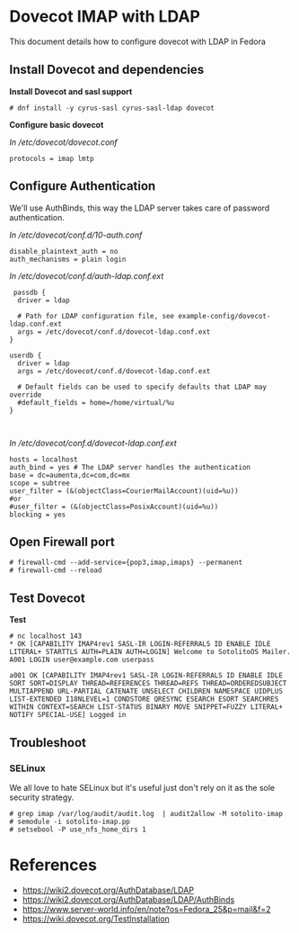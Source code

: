 # Dovecot IMAP with LDAP

This document details how to configure dovecot with LDAP in Fedora

## Install Dovecot and dependencies

**Install Dovecot and sasl support**

```
# dnf install -y cyrus-sasl cyrus-sasl-ldap dovecot
```

**Configure basic dovecot**

*In /etc/dovecot/dovecot.conf* 
```
protocols = imap lmtp
```


## Configure Authentication

We'll use AuthBinds, this way the LDAP server takes care of password authentication.


*In /etc/dovecot/conf.d/10-auth.conf* 
```
disable_plaintext_auth = no
auth_mechanisms = plain login

```

*In /etc/dovecot/conf.d/auth-ldap.conf.ext*
```
 passdb {
  driver = ldap

  # Path for LDAP configuration file, see example-config/dovecot-ldap.conf.ext
  args = /etc/dovecot/conf.d/dovecot-ldap.conf.ext
}

userdb {
  driver = ldap
  args = /etc/dovecot/conf.d/dovecot-ldap.conf.ext

  # Default fields can be used to specify defaults that LDAP may override
  #default_fields = home=/home/virtual/%u
}

 
```

*In /etc/dovecot/conf.d/dovecot-ldap.conf.ext*

```
hosts = localhost
auth_bind = yes # The LDAP server handles the authentication
base = dc=aumenta,dc=com,dc=mx
scope = subtree
user_filter = (&(objectClass=CourierMailAccount)(uid=%u)) 
#or
#user_filter = (&(objectClass=PosixAccount)(uid=%u))
blocking = yes
```

## Open Firewall port

```
# firewall-cmd --add-service={pop3,imap,imaps} --permanent 
# firewall-cmd --reload
```

## Test Dovecot

**Test**
```
# nc localhost 143
* OK [CAPABILITY IMAP4rev1 SASL-IR LOGIN-REFERRALS ID ENABLE IDLE LITERAL+ STARTTLS AUTH=PLAIN AUTH=LOGIN] Welcome to SotolitoOS Mailer.
A001 LOGIN user@example.com userpass

a001 OK [CAPABILITY IMAP4rev1 SASL-IR LOGIN-REFERRALS ID ENABLE IDLE SORT SORT=DISPLAY THREAD=REFERENCES THREAD=REFS THREAD=ORDEREDSUBJECT MULTIAPPEND URL-PARTIAL CATENATE UNSELECT CHILDREN NAMESPACE UIDPLUS LIST-EXTENDED I18NLEVEL=1 CONDSTORE QRESYNC ESEARCH ESORT SEARCHRES WITHIN CONTEXT=SEARCH LIST-STATUS BINARY MOVE SNIPPET=FUZZY LITERAL+ NOTIFY SPECIAL-USE] Logged in
```

## Troubleshoot

### SELinux

We all love to hate SELinux but it's useful just don't rely on it as the sole security strategy.

```
# grep imap /var/log/audit/audit.log  | audit2allow -M sotolito-imap
# semodule -i sotolito-imap.pp
# setsebool -P use_nfs_home_dirs 1
```




# References

* https://wiki2.dovecot.org/AuthDatabase/LDAP
* https://wiki2.dovecot.org/AuthDatabase/LDAP/AuthBinds
* https://www.server-world.info/en/note?os=Fedora_25&p=mail&f=2
* https://wiki.dovecot.org/TestInstallation

